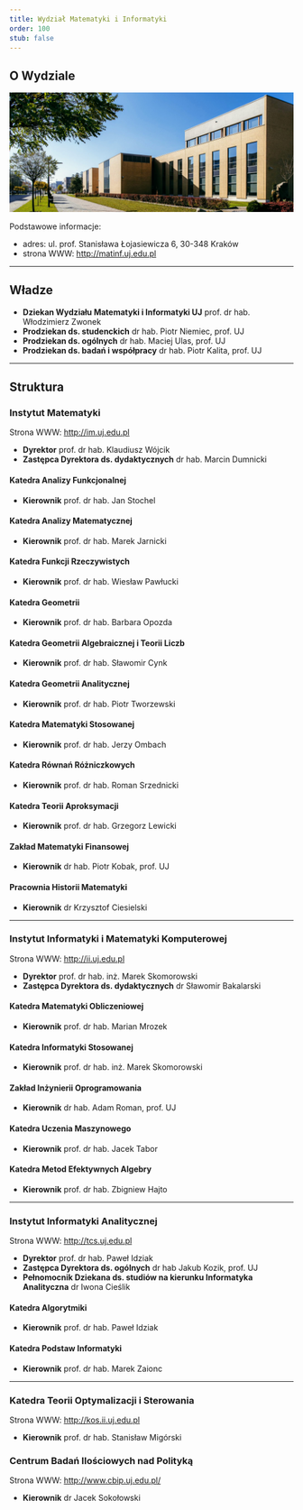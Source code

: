 ```yaml
---
title: Wydział Matematyki i Informatyki
order: 100
stub: false
---
```

## O Wydziale

![Zdjęcie budynku WMiI UJ](/images/uploads/wmii.jpg "Budynek Wydziału Matematyki i Informatyki UJ")

Podstawowe informacje:

* adres: ul. prof. Stanisława Łojasiewicza 6, 30-348 Kraków
* strona WWW: <http://matinf.uj.edu.pl>

- - -

## Władze

* **Dziekan Wydziału Matematyki i Informatyki UJ**
  prof. dr hab. Włodzimierz Zwonek
* **Prodziekan ds. studenckich**
  dr hab. Piotr Niemiec, prof. UJ
* **Prodziekan ds. ogólnych**
  dr hab. Maciej Ulas, prof. UJ
* **Prodziekan ds. badań i współpracy**
  dr hab. Piotr Kalita, prof. UJ

- - -

## Struktura

### Instytut Matematyki

Strona WWW: <http://im.uj.edu.pl>

* **Dyrektor**
  prof. dr hab. Klaudiusz Wójcik
* **Zastępca Dyrektora ds. dydaktycznych**
  dr hab. Marcin Dumnicki

#### Katedra Analizy Funkcjonalnej

* **Kierownik**
  prof. dr hab. Jan Stochel

#### Katedra Analizy Matematycznej

* **Kierownik**
  prof. dr hab. Marek Jarnicki

#### Katedra Funkcji Rzeczywistych

* **Kierownik**
  prof. dr hab. Wiesław Pawłucki

#### Katedra Geometrii

* **Kierownik**
  prof. dr hab. Barbara Opozda

#### Katedra Geometrii Algebraicznej i Teorii Liczb

* **Kierownik**
  prof. dr hab. Sławomir Cynk

#### Katedra Geometrii Analitycznej

* **Kierownik**
  prof. dr hab. Piotr Tworzewski

#### Katedra Matematyki Stosowanej

* **Kierownik**
  prof. dr hab. Jerzy Ombach

#### Katedra Równań Różniczkowych

* **Kierownik**
  prof. dr hab. Roman Srzednicki

#### Katedra Teorii Aproksymacji

* **Kierownik**
  prof. dr hab. Grzegorz Lewicki

#### Zakład Matematyki Finansowej

* **Kierownik**
  dr hab. Piotr Kobak, prof. UJ

#### Pracownia Historii Matematyki

* **Kierownik**
  dr Krzysztof Ciesielski

- - -

### Instytut Informatyki i Matematyki Komputerowej

Strona WWW: <http://ii.uj.edu.pl>

* **Dyrektor**
  prof. dr hab. inż. Marek Skomorowski
* **Zastępca Dyrektora ds. dydaktycznych**
  dr Sławomir Bakalarski

#### Katedra Matematyki Obliczeniowej

* **Kierownik**
  prof. dr hab. Marian Mrozek

#### Katedra Informatyki Stosowanej

* **Kierownik**
  prof. dr hab. inż. Marek Skomorowski

#### Zakład Inżynierii Oprogramowania

* **Kierownik**
  dr hab. Adam Roman, prof. UJ

#### Katedra Uczenia Maszynowego

* **Kierownik**
  prof. dr hab. Jacek Tabor

#### Katedra Metod Efektywnych Algebry

* **Kierownik**
  prof. dr hab. Zbigniew Hajto

- - -

### Instytut Informatyki Analitycznej

Strona WWW: <http://tcs.uj.edu.pl>

* **Dyrektor**
  prof. dr hab. Paweł Idziak
* **Zastępca Dyrektora ds. ogólnych**
  dr hab Jakub Kozik, prof. UJ
* **Pełnomocnik Dziekana ds. studiów na kierunku Informatyka Analityczna**
  dr Iwona Cieślik

#### Katedra Algorytmiki

* **Kierownik**
  prof. dr hab. Paweł Idziak

#### Katedra Podstaw Informatyki

* **Kierownik**
  prof. dr hab. Marek Zaionc

- - -

### Katedra Teorii Optymalizacji i Sterowania

Strona WWW: <http://kos.ii.uj.edu.pl>

* **Kierownik**
  prof. dr hab. Stanisław Migórski

### Centrum Badań Ilościowych nad Polityką

Strona WWW: <http://www.cbip.uj.edu.pl/>

* **Kierownik**
  dr Jacek Sokołowski